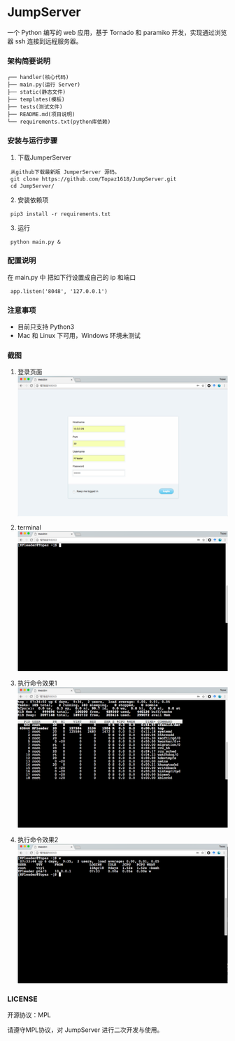 # JumpServer
一个 Python 编写的 web 应用，基于 Tornado 和 paramiko 开发，实现通过浏览器 ssh 连接到远程服务器。

### 架构简要说明
```
┌── handler(核心代码)
├── main.py(运行 Server)
├── static(静态文件)
├── templates(模板)
├── tests(测试文件)
├── README.md(项目说明)
└── requirements.txt(python库依赖)
```

### 安装与运行步骤


1. 下载JumperServer

```
 从github下载最新版 JumperServer 源码。
 git clone https://github.com/Topaz1618/JumpServer.git
 cd JumpServer/
```

2. 安装依赖项
```
 pip3 install -r requirements.txt
```
3. 运行
```
 python main.py &
```

### 配置说明

在 main.py 中 把如下行设置成自己的 ip 和端口
```
 app.listen('8048', '127.0.0.1')
```


### 注意事项
- 目前只支持 Python3
- Mac 和 Linux 下可用，Windows 环境未测试

### 截图

1. 登录页面
![avatar](static/img/login.png)

2. terminal
![avatar](static/img/terminal.png)

3. 执行命令效果1
![avatar](static/img/terminal1.png)

4. 执行命令效果2
![avatar](static/img/terminal2.png)



### LICENSE
开源协议：MPL

请遵守MPL协议，对 JumpServer 进行二次开发与使用。

